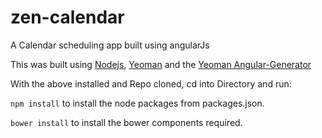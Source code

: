 zen-calendar
============

A Calendar scheduling app built using angularJs

This was built using [Nodejs](http://nodejs.org/), [Yeoman](http://yeoman.io/) and the [Yeoman Angular-Generator](https://github.com/yeoman/generator-angular)

With the above installed and Repo cloned, cd into Directory and run:

`npm install` to install the node packages from packages.json.

`bower install` to install the bower components required.
